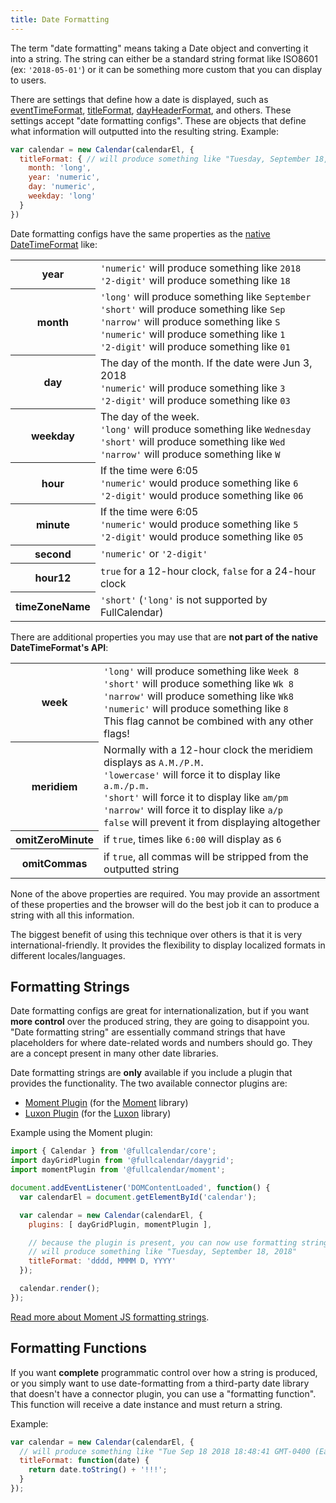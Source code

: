 ```yaml
---
title: Date Formatting
---
```


The term "date formatting" means taking a Date object and converting it into a string. The string can either be a standard string format like ISO8601 (ex: `'2018-05-01'`) or it can be something more custom that you can display to users.

There are settings that define how a date is displayed, such as [eventTimeFormat](eventTimeFormat), [titleFormat](titleFormat), [dayHeaderFormat](dayHeaderFormat), and others. These settings accept "date formatting configs". These are objects that define what information will outputted into the resulting string. Example:

```js
var calendar = new Calendar(calendarEl, {
  titleFormat: { // will produce something like "Tuesday, September 18, 2018"
    month: 'long',
    year: 'numeric',
    day: 'numeric',
    weekday: 'long'
  }
})
```

Date formatting configs have the same properties as the [native DateTimeFormat](https://developer.mozilla.org/en-US/docs/Web/JavaScript/Reference/Global_Objects/DateTimeFormat) like:

<table>

<tr>
<th>year</th>
<td>
<code>'numeric'</code> will produce something like <code>2018</code><br>
<code>'2-digit'</code> will produce something like <code>18</code>
</td>
</tr>

<tr>
<th>month</th>
<td>
<code>'long'</code> will produce something like <code>September</code><br>
<code>'short'</code> will produce something like <code>Sep</code><br>
<code>'narrow'</code> will produce something like <code>S</code><br>
<code>'numeric'</code> will produce something like <code>1</code><br>
<code>'2-digit'</code> will produce something like <code>01</code>
</td>
</tr>

<tr>
<th>day</th>
<td>
The day of the month. If the date were Jun 3, 2018<br>
<code>'numeric'</code> will produce something like <code>3</code><br>
<code>'2-digit'</code> will produce something like <code>03</code>
</td>
</tr>

<tr>
<th>weekday</th>
<td>
The day of the week.<br>
<code>'long'</code> will produce something like <code>Wednesday</code><br>
<code>'short'</code> will produce something like <code>Wed</code><br>
<code>'narrow'</code> will produce something like <code>W</code>
</td>
</tr>

<tr>
<th>hour</th>
<td>
If the time were 6:05<br>
<code>'numeric'</code> would produce something like <code>6</code><br>
<code>'2-digit'</code> would produce something like <code>06</code>
</td>
</tr>

<tr>
<th>minute</th>
<td>
If the time were 6:05<br>
<code>'numeric'</code> would produce something like <code>5</code><br>
<code>'2-digit'</code> would produce something like <code>05</code>
</td>
</tr>

<tr>
<th>second</th>
<td>
<code>'numeric'</code> or <code>'2-digit'</code>
</td>
</tr>

<tr>
<th>hour12</th>
<td>
<code>true</code> for a 12-hour clock, <code>false</code> for a 24-hour clock
</td>
</tr>

<tr>
<th>timeZoneName</th>
<td>
<code>'short'</code> (<code>'long'</code> is not supported by FullCalendar)
</td>
</tr>

</table>

There are additional properties you may use that are **not part of the native DateTimeFormat's API**:

<table>

<tr>
<th>week</th>
<td>
<code>'long'</code> will produce something like <code>Week 8</code><br>
<code>'short'</code> will produce something like <code>Wk 8</code><br>
<code>'narrow'</code> will produce something like <code>Wk8</code><br>
<code>'numeric'</code> will produce something like <code>8</code><br>
This flag cannot be combined with any other flags!
</td>
</tr>

<tr>
<th>meridiem</th>
<td>
Normally with a 12-hour clock the meridiem displays as <code>A.M./P.M.</code><br>
<code>'lowercase'</code> will force it to display like <code>a.m./p.m.</code><br>
<code>'short'</code> will force it to display like <code>am/pm</code><br>
<code>'narrow'</code> will force it to display like <code>a/p</code><br>
<code>false</code> will prevent it from displaying altogether
</td>
</tr>

<tr>
<th>omitZeroMinute</th>
<td>
if <code>true</code>, times like <code>6:00</code> will display as <code>6</code>
</td>
</tr>

<tr>
<th>omitCommas</th>
<td>
if <code>true</code>, all commas will be stripped from the outputted string
</td>
</tr>

</table>

None of the above properties are required. You may provide an assortment of these properties and the browser will do the best job it can to produce a string with all this information.

The biggest benefit of using this technique over others is that it is very international-friendly. It provides the flexibility to display localized formats in different locales/languages.


## Formatting Strings

Date formatting configs are great for internationalization, but if you want **more control** over the produced string, they are going to disappoint you. "Date formatting string" are essentially command strings that have placeholders for where date-related words and numbers should go. They are a concept present in many other date libraries.

Date formatting strings are **only** available if you include a plugin that provides the functionality. The two available connector plugins are:

- [Moment Plugin](moment-plugin) (for the [Moment](https://momentjs.com/) library)
- [Luxon Plugin](luxon-plugin) (for the [Luxon](https://moment.github.io/luxon/) library)

Example using the Moment plugin:

```js
import { Calendar } from '@fullcalendar/core';
import dayGridPlugin from '@fullcalendar/daygrid';
import momentPlugin from '@fullcalendar/moment';

document.addEventListener('DOMContentLoaded', function() {
  var calendarEl = document.getElementById('calendar');

  var calendar = new Calendar(calendarEl, {
    plugins: [ dayGridPlugin, momentPlugin ],

    // because the plugin is present, you can now use formatting strings.
    // will produce something like "Tuesday, September 18, 2018"
    titleFormat: 'dddd, MMMM D, YYYY'
  });

  calendar.render();
});
```

[Read more about Moment JS formatting strings](http://momentjs.com/docs/#/displaying/).


## Formatting Functions

If you want **complete** programmatic control over how a string is produced, or you simply want to use date-formatting from a third-party date library that doesn't have a connector plugin, you can use a "formatting function". This function will receive a date instance and must return a string.

Example:

```js
var calendar = new Calendar(calendarEl, {
  // will produce something like "Tue Sep 18 2018 18:48:41 GMT-0400 (Eastern Daylight Time) !!!"
  titleFormat: function(date) {
    return date.toString() + '!!!';
  }
});
```
